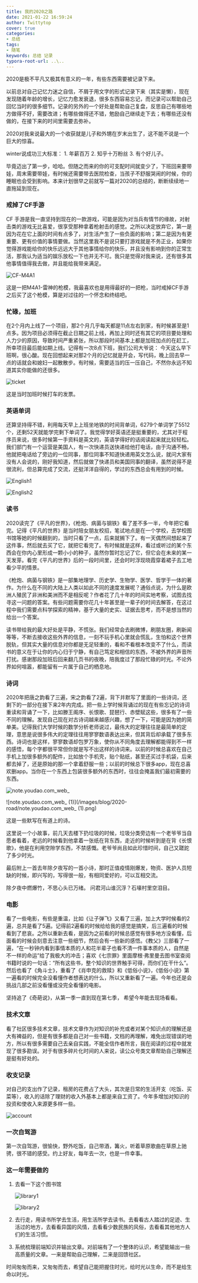 ```yaml
---
title: 我的2020之路
date: 2021-01-22 16:59:24
author: Twittytop
cover: true
categories:
- 总结
tags:
- 随笔
keywords: 总结 记录
typora-root-url: ..\..
---
```


2020是极不平凡又极其有意义的一年，有些东西需要被记录下来。



以前总对自己记忆力迷之自信，不屑于用文字的形式记录下来（其实是懒），现在发现随着年龄的增长，记忆力愈发衰退，很多东西容易忘记，而记录可以帮助自己回忆当时的很多细节。记录的另外的一个好处是帮助自己复盘，反思自己有哪些地方做得不好，需要改进；有哪些做得还不错，勉励自己继续走下去；有哪些还没有做的，在接下来的时间里需要去弥补。



2020对我来说最大的一个收获就是儿子和外甥在岁末出生了，这不能不说是一个巨大的惊喜。

winter说成功三大标准： 1. 年薪百万 2. 知乎十万粉丝 3. 有个好儿子。

毕竟迈出了第一步，哈哈。但随之而来的你的可支配时间就变少了，下班回来要带娃，周末需要带娃，有时候还需要带去医院检查，当孩子不舒服哭闹的时候，你的睡眠也会受到影响。本来计划很早之前就写一篇对2020的总结的，断断续续地一直拖延到现在。



### 戒掉了CF手游

CF 手游是我一直坚持到现在的一款游戏，可能是因为对当兵有情节的缘故，对射击类的游戏无比喜爱，很享受那种拿着枪射击的感觉。之所以决定放弃它，第一是因为花在它上面的时间有点多了，对生活产生了一些负面的影响；第二是因为有更重要、更有价值的事情要做。当然这里我不是说只要打游戏就是不务正业，如果你觉得游戏能给你的快乐远远大于其他事情给你的快乐，并且没有影响到你的正常生活，那我认为适当的娱乐放松一下也并无不可。我只是觉得对我来说，还有很多其他事情值得我去做，并且能给我带来满足。



![CF-M4A1](/images/blog/2020-road/CF-M4A1.jpg)

这是一把M4A1-雷神的枪模，我最喜欢也是用得最好的一把枪，当时戒掉CF手游之后买了这个枪模，算是对过往的一个怀念和终结吧。



### 忙碌，加班

在2个月内上线了一个项目，那2个月几乎每天都是11点左右到家，有时候甚至是1点多。因为项目必须得在截止日期之前上线，再加上同时还有其它的项目要处理和人力少的原因，导致时间严重紧张，所以那段时间基本上都是加班加点的在赶工，所幸项目最后能如期上线。记得有一次8点下班，我们公司大爷说： 今天这么早下班啊，很心酸。现在回想起来对那2个月的记忆就是开会，写代码，晚上回去早一点的话就会和媳妇一起散散步。有时候，需要适当的压一压自己，不然你永远不知道其实你能做的还很多。



![ticket](/images/blog/2020-road/ticket.jpg)

这是当时加班时候打车的发票。



### 英语单词

还算坚持得不错，利用每天早上上班坐地铁的时间背单词，6279个单词学了5512个，还剩52天就能学完剩下单词了。我觉得学好英语还是挺重要的，尤其对于程序员来说，很多时候第一手资料是英文的，英语学得好的话阅读起来就比较轻松。我们部门有一个运营是美国人，有一次快递员送快递给他打电话，由于沟通不畅，他就把电话给了旁边的一位同事，那位同事不知道快递用英文怎么说，就问大家有没有人会说的，刚好我知道，然后就做了快递员和美国同事的翻译，虽然说得不是很流利，但总算完成了交流，还挺洋洋自得的，学过的东西总会有用到的时候。



![English1](/images/blog/2020-road/English1.png)

![English2](/images/blog/2020-road/English2.png)



### 读书

2020读完了《平凡的世界》，《枪炮、病菌与钢铁》看了差不多一半，今年把它看完。记得《平凡的世界》是当时陪女朋友校招，笔试地点是在一个学校，去学校图书馆等她的时候翻到的，当时只看了一点，后来就搁下了。有一天偶然间想起来了这件事，然后就去买了它，就把它看完了。有时候就是这样，看过或听过的某个东西会在你内心里形成一颗小小的种子，虽然你暂时忘记了它，但它会在未来的某一天发芽。看完《平凡的世界》后的一段时间里，还会时时浮现晓霞穿着裙子去工地看少平的情景。

《枪炮、病菌与钢铁》是一部集地理学、历史学、生物学、医学、哲学于一体的著作。为什么在不同的大陆上人类以如此不同的速度发展呢？通俗点说，为什么是欧洲人殖民了非洲和美洲而不是相反呢？作者花了几十年的时间实地考察，试图去找寻这一问题的答案。有些问题需要你花几十年甚至是一辈子的时间去解答，在这过程中我们需要点科学探索的精神，基于大量的史实、证据去思考，而不是想当然的给出一个答案。

读书带给我的最大好处是平静，不慌张。我们经常会去刷微博，刷朋友圈，刷新闻等等，不断去接收这些外界的信息，一刻不玩手机心里就会慌乱，生怕和这个世界脱轨，但其实大量的信息对你都是无足轻重的，看和不看根本改变不了什么，而读书的意义在于让你的内心归于宁静，有自己笃定和相信的东西，不被外界的声音所打扰。感谢那段加班后回来翻几页书的夜晚，陪我度过了那段忙碌的时光。不论外界如何喧嚣，都能留有一片属于自己的栖息地。



### 诗词

2020年把唐之韵看了三遍，宋之韵看了2遍，背下并默写了里面的一些诗词，还剩下的一部分在接下来2年内完成。把一些上学时候背诵过的现在有些忘记的诗词重读和背诵了一下，比如滕王阁序、长恨歌、琵琶行、赤壁赋这些，很多有了一些不同的理解。发现自己现在对古诗词越来越感兴趣，想了一下，可能是因为她的简单美。记得我们大学时候的数学分析老师说过，最伟大的定理往往是最简单的定理，意思是说很多伟大的定理往往用寥寥数语表达出来，但其背后却承载了很多东西。诗词也是这样，寥寥数语却包罗万象，使你从不同角度去理解都能得到不一样的感悟，每个字都很平常但你就是写不出这样的诗词来。以前的时候总喜欢在自己手机上加很多额外的配件，比如放个手机壳，贴个贴纸，甚至还买过手机袋，后来都去掉了，还是原始的那一个拿着舒服一些；以前的时候总下很多app，现在总喜欢删app。当你在一个东西上包装很多额外的东西时，往往会掩盖我们最初需要的东西。



![note.youdao.com_web_](/images/blog/2020-road/note.youdao.com_web_.png)



![note.youdao.com_web_ (1)](/images/blog/2020-road/note.youdao.com_web_ (1).png)

这是一些默写在有道上的诗。



这里说一个小故事，前几天去楼下扔垃圾的时候，垃圾分类旁边有一个老爷爷当自愿者看着，老远的时候看到他拿着一张纸在背东西，走近的时候听到是在背《长恨歌》，他是在利用空隙学东西，不禁感慨。老爷爷尚且如此珍惜时间，自己又蹉跎了多少时光。

最后附上一首去年除夕夜写的一首小诗，那时正值疫情刚爆发，物资、医护人员短缺的时候，即兴写的，写得很一般，有相同爱好的，可以互相交流。

除夕夜中燃爆竹，不思心头已万绪。
问君河山谁沉浮？石壕村里空泪目。



### 电影

看了一些电影，有些是重温，比如《让子弹飞》又看了三遍，加上大学时候看的2遍，总共是看了5遍。记得前2遍看的时候给给我的感觉是搞笑，后三遍看的时候看到了悲哀。之所以重新去看，是因为之前看的时候总感觉有很多地方没看懂，后面看的时候会刻意去注意一些细节，然后会有一些新的感悟。《教父》三部看了一遍，“在一秒钟内看到事情本质的人和花半辈子也看不清一件事本质的人，自然是不一样的命运”给了我极大的冲击；喜欢《七宗罪》里面摩根·弗里曼去图书室查阅书籍时说的一句话：“所有这些书，整个知识的世界触手可得，而你们在干什么”。然后也看了《角斗士》，重看了《肖申克的救赎》和《低俗小说》，《低俗小说》第一遍看的时候完全没看懂作者想表达的什么，所以又重新看了一遍。今年也还是会挑战几部之前没看懂或没完全看懂的电影。

坚持追了《奇葩说》，从第一季一直到现在第七季， 希望今年能去现场看看。 



### 技术文章

看了社区很多技术文章，技术文章作为对知识的补充或者对某个知识点的理解还是大有裨益的，但是有很多都是自己对一些书籍，文档的再理解，难免出现错误的地方，所以有很多需要自己去亲自实践，不能全信作者所言，我在阅读的过程中就发现了很多勘误。对于有很多碎片化时间的人来说，读公众号类文章帮助自己理解还是挺有好处的。



### 收支记录

对自己的支出作了记录，租房的花费占了大头，其次是日常的生活开支（吃饭、买菜等），收入的话除了理财的收入外基本上都是来自工资了。今年多增加对知识的投资和使收入来源更多样一些。

![account](/images/blog/2020-road/account.jpg)



### 一次自驾游

第一次自驾游，很愉快，野外吃饭，自己带酒，篝火，听着草原歌曲在草原上驰骋，很不错的感受。约上好友，每年去一次，也是一件幸事。



### 这一年需要做的

1. 去看一下这个图书馆

   ![library1](/images/blog/2020-road/library1.jpg)

   ![library2](/images/blog/2020-road/library2.jpg)

   

2. 去行走，用读书所学去生活，用生活所学去读书。去看看古人踏过的足迹、生活过的地方，去看看异国的风情，去看看少数民族的风俗，去看看其他地方人们的生活习惯。

3. 系统梳理前端知识并输出文章。对前端有了一个整体的认识，希望能输出一些高质量的文章。一来是帮助自己理解，二来是回馈社区。



时间匆匆而来，又匆匆而去，希望自己能把握住时光，给时光以生命，而不是给生命以时光。







